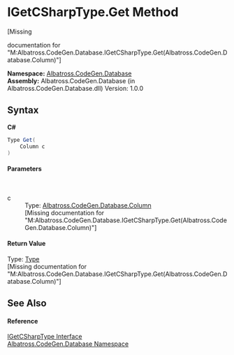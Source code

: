 # IGetCSharpType.Get Method 
 

\[Missing <summary> documentation for "M:Albatross.CodeGen.Database.IGetCSharpType.Get(Albatross.CodeGen.Database.Column)"\]

**Namespace:**&nbsp;<a href="N_Albatross_CodeGen_Database.md">Albatross.CodeGen.Database</a><br />**Assembly:**&nbsp;Albatross.CodeGen.Database (in Albatross.CodeGen.Database.dll) Version: 1.0.0

## Syntax

**C#**<br />
``` C#
Type Get(
	Column c
)
```


#### Parameters
&nbsp;<dl><dt>c</dt><dd>Type: <a href="T_Albatross_CodeGen_Database_Column.md">Albatross.CodeGen.Database.Column</a><br />\[Missing <param name="c"/> documentation for "M:Albatross.CodeGen.Database.IGetCSharpType.Get(Albatross.CodeGen.Database.Column)"\]</dd></dl>

#### Return Value
Type: <a href="http://msdn2.microsoft.com/en-us/library/42892f65" target="_blank">Type</a><br />\[Missing <returns> documentation for "M:Albatross.CodeGen.Database.IGetCSharpType.Get(Albatross.CodeGen.Database.Column)"\]

## See Also


#### Reference
<a href="T_Albatross_CodeGen_Database_IGetCSharpType.md">IGetCSharpType Interface</a><br /><a href="N_Albatross_CodeGen_Database.md">Albatross.CodeGen.Database Namespace</a><br />